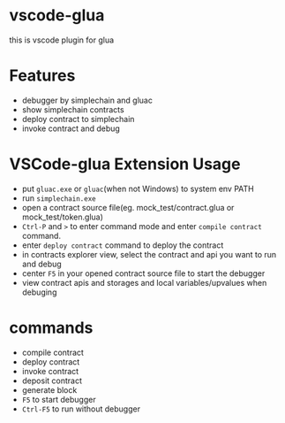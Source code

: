 vscode-glua
===================

this is vscode plugin for glua

# Features

* debugger by simplechain and gluac
* show simplechain contracts
* deploy contract to simplechain
* invoke contract and debug

# VSCode-glua Extension Usage

* put `gluac.exe` or `gluac`(when not Windows) to system env PATH
* run `simplechain.exe`
* open a contract source file(eg. mock_test/contract.glua or mock_test/token.glua)
* `Ctrl-P` and `>` to enter command mode and enter `compile contract` command.
* enter `deploy contract` command to deploy the contract
* in contracts explorer view, select the contract and api you want to run and debug
* center `F5` in your opened contract source file to start the debugger
* view contract apis and storages and local variables/upvalues when debuging

# commands

* compile contract
* deploy contract
* invoke contract
* deposit contract
* generate block
* `F5` to start debugger
* `Ctrl-F5` to run without debugger

